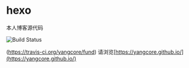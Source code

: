 # hexo
本人博客源代码

![Build Status](https://travis-ci.org/yangcore/hexo.svg?branch=dev)

(https://travis-ci.org/yangcore/fund)
请浏览[https://yangcore.github.io/](https://yangcore.github.io/)